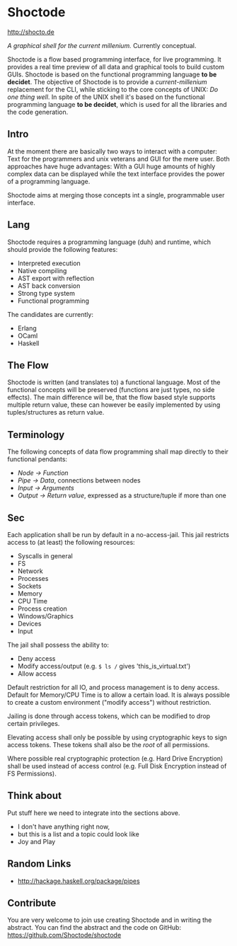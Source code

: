# Shoctode

http://shocto.de

*A graphical shell for the current millenium.*
Currently conceptual.

Shoctode is a flow based programming interface,
for live programming.
It provides a real time preview of all data and graphical
tools to build custom GUIs.
Shoctode is based on the functional programming language
**to be decidet**.
The objective of Shoctode is to provide a
*current-millenium* replacement for the CLI, while sticking
to the core concepts of UNIX: *Do one thing well*.
In spite of the UNIX shell it's based on the functional
programming language **to be decidet**, which is used for
all the libraries and the code generation.

## Intro

At the moment there are basically two ways to interact with
a computer: Text for the programmers and unix veterans and
GUI for the mere user. Both approaches have huge advantages:
With a GUI huge amounts of highly complex data can be
displayed while the text interface provides the power of a
programming language.

Shoctode aims at merging those concepts int a single,
programmable user interface.

## Lang

Shoctode requires a programming language (duh) and runtime,
which should provide the following features:

* Interpreted execution
* Native compiling
* AST export with reflection
* AST back conversion
* Strong type system
* Functional programming

The candidates are currently:

* Erlang
* OCaml
* Haskell

## The Flow

Shoctode is written (and translates to) a functional
language. Most of the functional concepts will be
preserved (functions are just types, no side effects).
The main difference will be, that the flow based style
supports multiple return value, these can however be easily
implemented by using tuples/structures as return value.

## Terminology

The following concepts of data flow programming shall map
directly to their functional pendants:

* *Node -> Function*
* *Pipe -> Data*, connections between nodes
* *Input -> Arguments*
* *Output -> Return value*, expressed as a structure/tuple
  if more than one

## Sec

Each application shall be run by default in a no-access-jail.
This jail restricts access to (at least) the following resources:

* Syscalls in general
* FS
* Network
* Processes
* Sockets
* Memory
* CPU Time
* Process creation
* Windows/Graphics
* Devices
* Input

The jail shall possess the ability to:

* Deny access
* Modify access/output (e.g. `$ ls /` gives
  'this_is_virtual.txt')
* Allow access

Default restriction for all IO, and process management is to deny access.
Default for Memory/CPU Time is to allow a certain load.
It is always possible to create a custom environment ("modify
access") without restriction.

Jailing is done through access tokens, which can be modified
to drop certain privileges.

Elevating access shall only be possible by using
cryptographic keys to sign access tokens.
These tokens shall also be the *root* of all permissions.

Where possible real cryptographic protection (e.g. Hard
Drive Encryption) shall be used instead of access control
(e.g. Full Disk Encryption instead of FS Permissions).

## Think about

Put stuff here we need to integrate into the sections above.

* I don't have anything right now,
* but this is a list and a topic could look like
* Joy and Play

## Random Links

* http://hackage.haskell.org/package/pipes

## Contribute

You are very welcome to join use creating Shoctode and in
writing the abstract.
You can find the abstract and the code on GitHub:
https://github.com/Shoctode/shoctode
